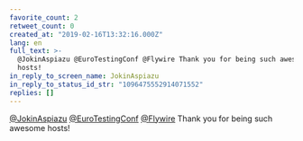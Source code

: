 ```yaml
---
favorite_count: 2
retweet_count: 0
created_at: "2019-02-16T13:32:16.000Z"
lang: en
full_text: >-
  @JokinAspiazu @EuroTestingConf @Flywire Thank you for being such awesome
  hosts!
in_reply_to_screen_name: JokinAspiazu
in_reply_to_status_id_str: "1096475552914071552"
replies: []
---
```


[@JokinAspiazu](https://twitter.com/JokinAspiazu)
[@EuroTestingConf](https://twitter.com/EuroTestingConf)
[@Flywire](https://twitter.com/Flywire) Thank you for being such awesome hosts!
